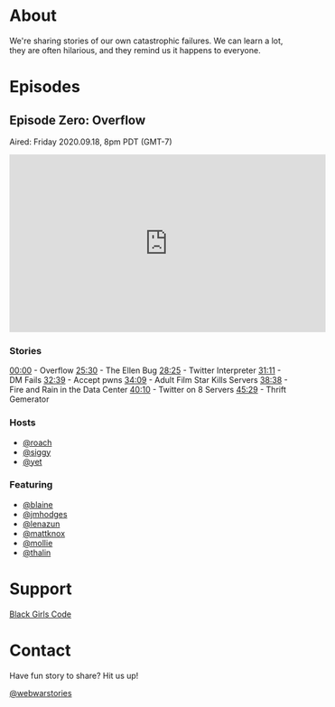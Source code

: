 # About

We're sharing stories of our own catastrophic failures. We can learn a lot, they are often hilarious, and they remind us it happens to everyone.

# Episodes

## Episode Zero: Overflow

Aired: Friday 2020.09.18, 8pm PDT (GMT-7)

<iframe width="560" height="315" src="https://www.youtube.com/embed/swtlHP58ak8" frameborder="0" allow="accelerometer; autoplay; clipboard-write; encrypted-media; gyroscope; picture-in-picture" allowfullscreen></iframe>

### Stories
[00:00](https://youtu.be/swtlHP58ak8?t=0) - Overflow
[25:30](https://youtu.be/swtlHP58ak8?t=25m30s) - The Ellen Bug
[28:25](https://youtu.be/swtlHP58ak8?t=28m25s) - Twitter Interpreter
[31:11](https://youtu.be/swtlHP58ak8?t=31m11s) - DM Fails
[32:39](https://youtu.be/swtlHP58ak8?t=32m39s) - Accept pwns
[34:09](https://youtu.be/swtlHP58ak8?t=39m09s) - Adult Film Star Kills Servers
[38:38](https://youtu.be/swtlHP58ak8?t=38m38s) - Fire and Rain in the Data Center
[40:10](https://youtu.be/swtlHP58ak8?t=40m10s) - Twitter on 8 Servers
[45:29](https://youtu.be/swtlHP58ak8?t=45m29s) - Thrift Gemerator

### Hosts
- [@roach](https://twitter.com/roach)
- [@siggy](https://twitter.com/siggy)
- [@yet](https://twitter.com/yet)

### Featuring
- [@blaine](https://twitter.com/blaine)
- [@jmhodges](https://twitter.com/jmhodges)
- [@lenazun](https://twitter.com/lenazun)
- [@mattknox](https://twitter.com/mattknox)
- [@mollie](https://twitter.com/mollie)
- [@thalin](https://twitter.com/thalin)

# Support

[Black Girls Code](https://www.blackgirlscode.com/)

# Contact

Have fun story to share? Hit us up!

[@webwarstories](https://twitter.com/webwarstories)
